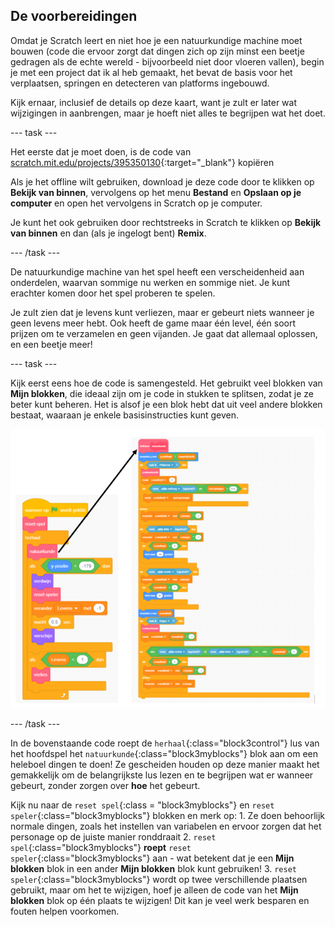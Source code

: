## De voorbereidingen

Omdat je Scratch leert en niet hoe je een natuurkundige machine moet bouwen (code die ervoor zorgt dat dingen zich op zijn minst een beetje gedragen als de echte wereld - bijvoorbeeld niet door vloeren vallen), begin je met een project dat ik al heb gemaakt, het bevat de basis voor het verplaatsen, springen en detecteren van platforms ingebouwd.

Kijk ernaar, inclusief de details op deze kaart, want je zult er later wat wijzigingen in aanbrengen, maar je hoeft niet alles te begrijpen wat het doet.

--- task ---

Het eerste dat je moet doen, is de code van [scratch.mit.edu/projects/395350130](https://scratch.mit.edu/projects/395350130){:target="_blank"} kopiëren

Als je het offline wilt gebruiken, download je deze code door te klikken op **Bekijk van binnen**, vervolgens op het menu **Bestand** en **Opslaan op je computer** en open het vervolgens in Scratch op je computer.

Je kunt het ook gebruiken door rechtstreeks in Scratch te klikken op **Bekijk van binnen** en dan (als je ingelogt bent) **Remix**.

--- /task ---

De natuurkundige machine van het spel heeft een verscheidenheid aan onderdelen, waarvan sommige nu werken en sommige niet. Je kunt erachter komen door het spel proberen te spelen.

Je zult zien dat je levens kunt verliezen, maar er gebeurt niets wanneer je geen levens meer hebt. Ook heeft de game maar één level, één soort prijzen om te verzamelen en geen vijanden. Je gaat dat allemaal oplossen, en een beetje meer!

--- task ---

Kijk eerst eens hoe de code is samengesteld. Het gebruikt veel blokken van **Mijn blokken**, die ideaal zijn om je code in stukken te splitsen, zodat je ze beter kunt beheren. Het is alsof je een blok hebt dat uit veel andere blokken bestaat, waaraan je enkele basisinstructies kunt geven.

![](images/setup2and3.png)

--- /task ---

In de bovenstaande code roept de `herhaal`{:class="block3control"} lus van het hoofdspel het `natuurkunde`{:class="block3myblocks"} blok aan om een heleboel dingen te doen! Ze gescheiden houden op deze manier maakt het gemakkelijk om de belangrijkste lus lezen en te begrijpen wat er wanneer gebeurt, zonder zorgen over **hoe** het gebeurt.

Kijk nu naar de `reset spel`{:class = "block3myblocks"} en `reset speler`{:class="block3myblocks"} blokken en merk op:
    1. Ze doen behoorlijk normale dingen, zoals het instellen van variabelen en ervoor zorgen dat het personage op de juiste manier ronddraait
    2. `reset spel`{:class="block3myblocks"} **roept** `reset speler`{:class="block3myblocks"} aan - wat betekent dat je een **Mijn blokken** blok in een ander **Mijn blokken** blok kunt gebruiken!
    3. `reset speler`{:class="block3myblocks"} wordt op twee verschillende plaatsen gebruikt, maar om het te wijzigen, hoef je alleen de code van het **Mijn blokken** blok op één plaats te wijzigen! Dit kan je veel werk besparen en fouten helpen voorkomen.
